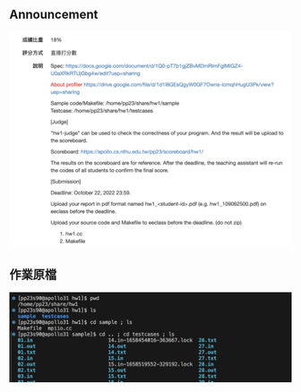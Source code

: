 ## Announcement
![ann](/assignments/hw1%20Odd-Even%20Sort%20/images/ann.png)
## 作業原檔
![source](/assignments/hw1%20Odd-Even%20Sort%20/images/source.png)